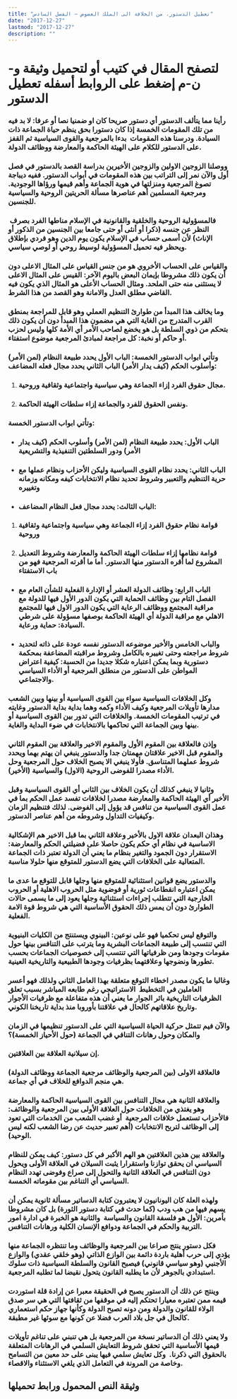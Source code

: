 ```yaml
---
title: "تعطيل الدستور، من الخلافة الى الملك العضوض – الفصل السادس"
date: "2017-12-27"
lastmod: "2017-12-27"
description: ""
---
```

# **لتصفح المقال في كتيب أو لتحميل وثيقة و-ن-م إضغط على الروابط أسفله** **تعطيل الدستور**

### رأينا مما يتألف الدستور أي دستور صريحا كان او ضمنيا نصا أو عرفا: لا بد فيه من تلك المقومات الخمسة إذا كان دستورا بحق ينظم حياة الجماعة ذات السيادة. ودرسنا هذه المقومات  بدءا بالمرجعية والقوى السياسية ثم القفز على الدستور للكلام على الهيئة الحاكمة والمعارضة ووظائف الدولة.

### ووصلنا الزوجين الاولين والزوجين الأخيرين بدراسة القصد بالدستور في فصل أول والآن نمر إلى التراتب بين هذه المقومات في أبواب الدستور. ففيه ديباجة تصوغ المرجعية ومنزلتها في هوية الجماعة وأهم قيمها ورؤاها الوجودية. ومرجعية المسلمين أهم عناصرها مسألة الحريتين الروحية والسياسية للجنسين.

### فالمسؤولية الروحية والخلقية والقانونية في الإسلام مناطها الفرد بصرف  النظر عن جنسه (ذكرا أو أنثى أو حتى جامعا بين الجنسين من الذكور أو الإناث) لأن أسمى حساب في الإسلام يكون يوم الدين وهو فردي بإطلاق ويحظر فيه تحميل المسؤولية لوسيط روحي أو لوصي سياسي.

### والقياس على الحساب الأخروي هو من جنس القياس على المثال الاعلى دون أن يكون ذلك مشروطا بإيمان البعض باليوم الآخر: القيس على المثال الاعلى لا يستثنى منه حتى الملحد. ومثال الحساب الأعلى هو المثال الذي يكون فيه القاضي مطلق العدل والامانة وهو القصد من هذا الشرط.

### وما يخالف هذا المبدأ من طوارئ التنظيم العملي وهو قابل للمراجعة بمنطق القرب المتدرج من الغاية التي هي مضمون هذا المبدأ دون أن يكون ذلك بتحكم من ذوي السلطة بل هو يخضع لصاحب الأمر أي الأمة كلها وليس لحزب أو حاكم أو نخبة: كل مراجعة لمبادئ المرجعية موضوع استفتاء.

### وتأتي ابواب الدستور الخمسة: الباب الأول يحدد طبيعة النظام (لمن الأمر) وأسلوب الحكم (كيف يدار الأمر) الباب الثاني يحدد مجال فعله المضاعف:

1. ### مجال حقوق الفرد إزاء الجماعة وهي سياسية واجتماعية وثقافية وروحية.
2. ### ونفس الحقوق للفرد والجماعة إزاء سلطات الهيئة الحاكمة.

### وتأتي ابواب الدستور الخمسة:

* ### الباب الأول: يحدد طبيعة النظام (لمن الأمر) وأسلوب الحكم (كيف يدار الأمر) ودور السلطتين التنفيذية والتشريعية
* ### الباب الثاني: يحدد نظام القوى السياسية وليكن الأحزاب ونظام عملها مع حرية التنظيم والتعبير وشروط تحديد نظام الانتخابات كيفه ومكانه وزمانه وتغييره
* ### الباب الثالث: يحدد مجال فعل النظام المضاعف:

1. ### قوامة نظام حقوق الفرد إزاء الجماعة وهي سياسية واجتماعية وثقافية وروحية
2. ### قوامة نظامها إزاء سلطات الهيئة الحاكمة والمعارضة وشروط التعديل المشروع لما أقره الدستور منها الدستور. أما ما أقرته المرجعية فهو من باب الاستفتاء

* ### الباب الرابع: وظائف الدولة العشر أو الإدارة الفعلية للشأن العام مع الفصل التام بين وظائف الحماية التي يكون الدور الأول فيها للدولة مع مراقبة المجتمع ووظائف الرعاية التي يكون الدور الاول فيها للمجتمع الاهلي مع مراقبة الدولة أي الهيئة الحاكمة بوصفها مسؤولة على شرطي السيادة: حماية ورعاية.
* ### والباب الخامس والأخير موضوعه الدستور نفسه عودة على ذاته لتحديد شروط مراجعته وحتى تغييره بالكامل وشروط مراقبته المضاعفة بمحكمة دستورية وبما يمكن اعتباره شكلا جديدا من الحسبة: كيفية اعتراض المواطن على الدستور من منطلق المرجعية أو الأداء السياسي والاجتماعي.

### وكل الخلافات السياسية سواء بين القوى السياسية أو بينها وبين الشعب مدارها تأويلات المرجعية وكيف الأداء وكمه وهما بداية بداية الدستور وغايته في ترتيب المقومات الخمسة. والخلافات التي تدور بين القوى السياسية أو بينها وبين الجماعة التي تحاكمها بالانتخابات في ضوء البداية والغاية.

### وإذن فالعلاقة بين المقوم الأول والمقوم الاخير والعلاقة بين المقوم الثاني والمقوم قبل الاخير علاقتان مهمتان جدا والدستور ينبغي ان يهتم بهما ويحدد شروط عملهما المتناسق. فأولا ينبغي الا يصبح الخلاف حول المرجعية وحل الأداء مصدرا للفوضى الروحية (الاول) والسياسية (الأخير).

### وثانيا لا ينبغي كذلك أن يكون الخلاف بين الثاني أي القوى السياسية وقبل الأخير أي الهيئة الحاكمة والمعارضة مصدرا لخلافات تفسد عمل الحكم بما في عمل القوى السياسية من تنافس قد يؤول إلى الفوضى. لذلك فتنظيم الزمان وكيفيات التداول وشروطه من أهم عناصر الدستور.

### وهذان البعدان علاقة الاول بالأخير وعلاقة الثاني بما قبل الاخير هم الإشكالية الاساسية في نظام أي حكم يكون حاصلا على فضيلتي الحكم والمعارضة: الاستقرار دون الجمود والتغير بنظام ما يعني أن الدولة تعتبر ذات الجماعة المتعالية على الخلافات التي يضع الدستور للمتوقع منها حلولا مناسبة.

### والدستور يضع قوانين استثنائية للمتوقع منها وجلها قابل للتوقع ما عدى ما يمكن اعتباره انقطاعات ثورية أو فوضوية مثل الحروب الاهلية أو الحروب الخارجية التي تتطلب إجراءات استثنائية وجلها يعود إلى ما يسمى حالات الطوارئ دون أن يمس ذلك الحقوق الأساسية التي هي شروط قوة الامة الفعلية.

### والتوقع ليس تحكميا فهو على نوعين: البينوي ويستنتج من الكليات البنيوية التي تنتسب إلى طبيعة الجماعات البشرية وما يترتب على التنافس بينها حول مقومات وجودها ومن ظرفياتها التي تنتسب إلى خصوصيات الجماعات بحسب تطورها ونضوجها وعلاقتهما بظرفيات وجودها الطبيعية والتاريخية العينية.

### وغالبا ما يكون مصدر اخطاء التوقع متعلقة بهذا العامل الثاني ولذلك فهو أعسر العاملين في التخطيط  الاستراتيجي رغم طابعه المباشر بسبب تعلق الظرفيات التاريخية باثر الجوار ما يعني أن هذه متفاعلة مع ظرفيات الأجوار وتاريخ علاقاتهم كالحال في علاقتنا بأوروبا منذ بداية تاريخنا الكوني.

### والآن فيم تتمثل حركية الحياة السياسية التي على الدستور تنظيمها في الزمان والمكان وحول رهانات التنافي في الجماعة (حول الأحياز الخمسة)؟

### إن سيلانية العلاقة بين العلاقتين.

### فالعلاقة الاولى (بين المرجعية والوظائف مرجعية الجماعة ووظائف الدولة) هي منجم الدوافع للخلاف في أي جماعة.

### والعلاقة الثانية هي مجال التنافس بين القوى السياسية الحاكمة والمعارضة وهو يغتذي من الخلافات حول العلاقة الأولى بين المرجعية والوظائف: فالأحزاب تستعمل خلافات المرجعية  أو غضب الشعب من الخدمات التي تعود إلى الوظائف لتربح الانتخابات (أهم تعبير حديث عن رضا الشعب لكنه ليس الوحيد).

### والعلاقة بين هذين العلاقتين هو الهم الأكبر في كل دستور: كيف يمكن للنظام السياسي ان يحقق توازنا واستقرارا يثبت السيلان في العلاقة الأولى ويحول دون التنافس في العلاقة الثانية والتحول إلى صراع وفوضى تهدد النظام السياسي أي التناغم بين مقوماته الخمسة.

### ولهذه العلة كان اليونانيون لا يعتبرون كتابة الدساتير مسألة ثانوية يمكن أن يسهم فيها من هب ودب (كما حدث في كتابة دستور الثورة) بل كان مشروطا بأمرين: الأول هو فلسفة القانون والسياسة  والثانية هو الخبرة في ادارة امور التربية والحكم في الجماعة ودوافع الإنسان الكلية ورهانات التنافس.

### فكل دستور ينتج صراعا بين المرجعية والوظائف وما تنتظره الجماعة منها يؤدي إلى حرب أهلية باردة دائمة بين الوازع الذاتي (وهو خلقي عقدي) والوازع الأجنبي (وهو سياسي قانوني) فيصبح القانون والسلطة السياسية ذات سلوك استبدادي بالجوهر لأن ما يطلبه القانون يتحول نقيضا لما تطلبه المرجعية.

### وينتج عن ذلك أن الدستور يصبح في الحقيقة معبرا عن إرادة قلة استوردت قيمه ممن تعتبره معيارا تحتكم إليه في موقفها من ثقافتها التي هي سر صدق الولاء للقانون والدولة ومن دونه تصبح الدولة وكأنها جهاز حكم استعماري كالحال في جل بلاد العرب فضلا عن كونها مع سوئها غير مطبقة.

### ولا يعني ذلك أن الدساتير نسخة من المرجعية بل هي تنبني على تناغم تأويلات قيمها الأساسية التي تحقق شروط التعايش السلمي في الرهانات المتعلقة بالحقوق التي ذكرنا.  وكل تعايش سلمي فيها يبنى على حد معين من التسامح وخاصة من المرونة في التعامل الذي يلغي الاستثناء والاقصاء.

## وثيقة النص المحمول ورابط تحميلها

###